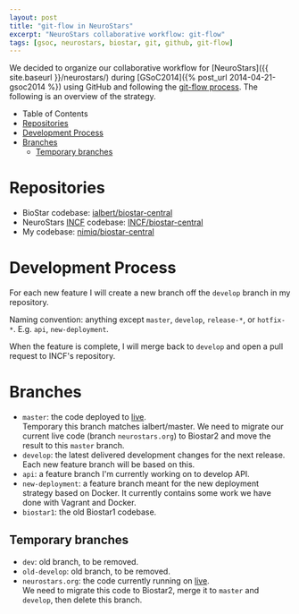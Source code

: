 ```yaml
---
layout: post
title: "git-flow in NeuroStars"
excerpt: "NeuroStars collaborative workflow: git-flow"
tags: [gsoc, neurostars, biostar, git, github, git-flow]
---
```


We decided to organize our collaborative workflow for [NeuroStars]({{ site.baseurl }}/neurostars/)
during [GSoC2014]({% post_url 2014-04-21-gsoc2014 %}) using GitHub and following
the [git-flow process](http://nvie.com/posts/a-successful-git-branching-model/).
The following is an overview of the strategy. 

<div class="table_of_contents">
  <ul>
    <li class="title">Table of Contents</li>
    <li><a href="#repositories">Repositories</a></li>
    <li><a href="#development-process">Development Process</a></li>
    <li class="last"><a href="#branches">Branches</a>
      <ul>
        <li><a href="#temporary-branches">Temporary branches</a></li>
      </ul>
    </li>
  </ul>
</div>

# Repositories

- BioStar codebase: [ialbert/biostar-central](https://github.com/ialbert/biostar-central)
- NeuroStars [INCF](http://www.incf.org/) codebase: [INCF/biostar-central](https://github.com/INCF/biostar-central)
- My codebase: [nimiq/biostar-central](https://github.com/nimiq/biostar-central)


# Development Process

For each new feature I will create a new branch off the `develop` branch in my repository.

Naming convention: anything except `master`, `develop`, `release-*`, or `hotfix-*`. E.g. `api`, `new-deployment`.

When the feature is complete, I will merge back to `develop` and open a pull request to INCF's repository.

# Branches

- `master`: the code deployed to [live](http://neurostars.org).   
Temporary this branch matches ialbert/master. We need to migrate our current live code
(branch `neurostars.org`) to Biostar2 and move the result to this `master` branch.
- `develop`: the latest delivered development changes for the next release.  
Each new feature branch will be based on this.
- `api`: a feature branch I'm currently working on to develop API.
- `new-deployment`: a feature branch meant for the new deployment strategy based on Docker.
It currently contains some work we have done with Vagrant and Docker.
- `biostar1`: the old Biostar1 codebase.

## Temporary branches

- `dev`: old branch, to be removed.
- `old-develop`: old branch, to be removed.
- `neurostars.org`: the code currently running on [live](http://neurostars.org).  
We need to migrate this code to Biostar2, merge it to `master` and `develop`, then delete this branch.





